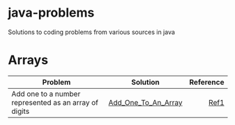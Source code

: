 # java-problems
Solutions to coding problems from various sources in java

# Arrays

| Problem                                                    | Solution                                                 | Reference   |
| ---------------------------------------------------------- |:--------------------------------------------------------:| -----:|
| Add one to a number represented as an array of digits      | [Add_One_To_An_Array](src/array/Add_One_To_An_Array.java) | [Ref1](http://codereview.stackexchange.com/questions/43343/add-one-to-a-number-represented-as-an-array-of-digits) |
